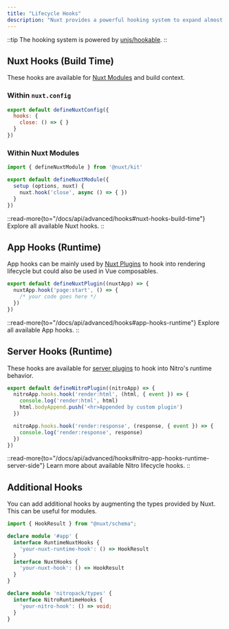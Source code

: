 ```yaml
---
title: "Lifecycle Hooks"
description: "Nuxt provides a powerful hooking system to expand almost every aspect using hooks."
---
```


::tip
The hooking system is powered by [unjs/hookable](https://github.com/unjs/hookable).
::

## Nuxt Hooks (Build Time)

These hooks are available for [Nuxt Modules](/docs/guide/going-further/modules) and build context.

### Within `nuxt.config`

```js [nuxt.config]
export default defineNuxtConfig({
  hooks: {
    close: () => { }
  }
})
```

### Within Nuxt Modules

```js
import { defineNuxtModule } from '@nuxt/kit'

export default defineNuxtModule({
  setup (options, nuxt) {
    nuxt.hook('close', async () => { })
  }
})
```

::read-more{to="/docs/api/advanced/hooks#nuxt-hooks-build-time"}
Explore all available Nuxt hooks.
::

## App Hooks (Runtime)

App hooks can be mainly used by [Nuxt Plugins](/docs/guide/directory-structure/plugins) to hook into rendering lifecycle but could also be used in Vue composables.

```js [plugins/test.ts]
export default defineNuxtPlugin((nuxtApp) => {
  nuxtApp.hook('page:start', () => {
    /* your code goes here */
  })
})
```

::read-more{to="/docs/api/advanced/hooks#app-hooks-runtime"}
Explore all available App hooks.
::

## Server Hooks (Runtime)

These hooks are available for [server plugins](/docs/guide/directory-structure/server#server-plugins) to hook into Nitro's runtime behavior.

```js [~/server/plugins/test.ts]
export default defineNitroPlugin((nitroApp) => {
  nitroApp.hooks.hook('render:html', (html, { event }) => {
    console.log('render:html', html)
    html.bodyAppend.push('<hr>Appended by custom plugin')
  })

  nitroApp.hooks.hook('render:response', (response, { event }) => {
    console.log('render:response', response)
  })
})
```

::read-more{to="/docs/api/advanced/hooks#nitro-app-hooks-runtime-server-side"}
Learn more about available Nitro lifecycle hooks.
::

## Additional Hooks

You can add additional hooks by augmenting the types provided by Nuxt. This can be useful for modules.

```ts
import { HookResult } from "@nuxt/schema";

declare module '#app' {
  interface RuntimeNuxtHooks {
    'your-nuxt-runtime-hook': () => HookResult
  }
  interface NuxtHooks {
    'your-nuxt-hook': () => HookResult
  }
}

declare module 'nitropack/types' {
  interface NitroRuntimeHooks {
    'your-nitro-hook': () => void;
  }
}
```
